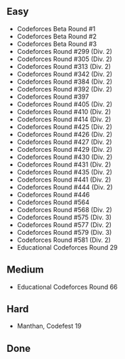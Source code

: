 ## Easy
* Codeforces Beta Round #1
* Codeforces Beta Round #2
* Codeforces Beta Round #3
* Codeforces Round #299 (Div. 2)
* Codeforces Round #305 (Div. 2)
* Codeforces Round #313 (Div. 2)
* Codeforces Round #342 (Div. 2)
* Codeforces Round #384 (Div. 2)
* Codeforces Round #392 (Div. 2)
* Codeforces Round #397
* Codeforces Round #405 (Div. 2)
* Codeforces Round #410 (Div. 2)
* Codeforces Round #414 (Div. 2)
* Codeforces Round #425 (Div. 2)
* Codeforces Round #426 (Div. 2)
* Codeforces Round #427 (Div. 2)
* Codeforces Round #429 (Div. 2)
* Codeforces Round #430 (Div. 2)
* Codeforces Round #431 (Div. 2)
* Codeforces Round #435 (Div. 2)
* Codeforces Round #441 (Div. 2)
* Codeforces Round #444 (Div. 2)
* Codeforces Round #446
* Codeforces Round #564
* Codeforces Round #568 (Div. 2)
* Codeforces Round #575 (Div. 3)
* Codeforces Round #577 (Div. 2)
* Codeforces Round #579 (Div. 3)
* Codeforces Round #581 (Div. 2)
* Educational Codeforces Round 29
## Medium
* Educational Codeforces Round 66
## Hard
* Manthan, Codefest 19
## Done

